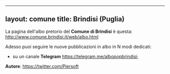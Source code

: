  ---
 layout: comune
 title: Brindisi (Puglia)
 ---
 
 La pagina dell'albo pretorio del **Comune di Brindisi** è questa: http://www.comune.brindisi.it/web/albo.html

 Adesso puoi seguire le nuove pubblicazioni in albo in N modi dedicati:

 * su un canale **Telegram** https://telegram.me/albopopbrindisi;


 **Autore**: https://twitter.com/Piersoft
